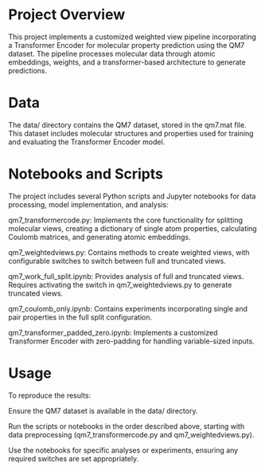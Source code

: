 # Project Overview

This project implements a customized weighted view pipeline incorporating a Transformer Encoder for molecular property prediction using the QM7 dataset. The pipeline processes molecular data through atomic embeddings, weights, and a transformer-based architecture to generate predictions.

# Data
The data/ directory contains the QM7 dataset, stored in the qm7.mat file. This dataset includes molecular structures and properties used for training and evaluating the Transformer Encoder model.

# Notebooks and Scripts

The project includes several Python scripts and Jupyter notebooks for data processing, model implementation, and analysis:





qm7_transformercode.py: Implements the core functionality for splitting molecular views, creating a dictionary of single atom properties, calculating Coulomb matrices, and generating atomic embeddings.



qm7_weightedviews.py: Contains methods to create weighted views, with configurable switches to switch between full and truncated views.



qm7_work_full_split.ipynb: Provides analysis of full and truncated views. Requires activating the switch in qm7_weightedviews.py to generate truncated views.



qm7_coulomb_only.ipynb: Contains experiments incorporating single and pair properties in the full split configuration.



qm7_transformer_padded_zero.ipynb: Implements a customized Transformer Encoder with zero-padding for handling variable-sized inputs.

# Usage

To reproduce the results:





Ensure the QM7 dataset is available in the data/ directory.



Run the scripts or notebooks in the order described above, starting with data preprocessing (qm7_transformercode.py and qm7_weightedviews.py).



Use the notebooks for specific analyses or experiments, ensuring any required switches are set appropriately.

